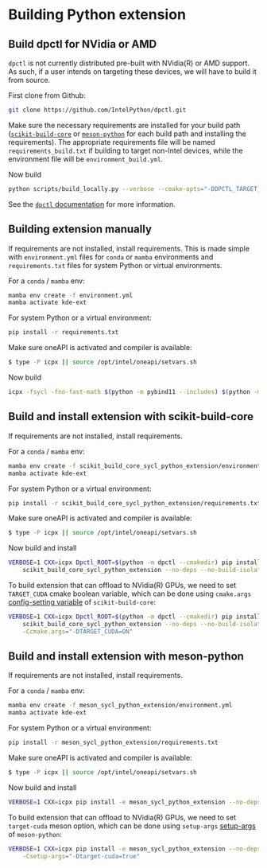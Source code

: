 # Building Python extension

## Build dpctl for NVidia or AMD

`dpctl` is not currently distributed pre-built with NVidia(R) or AMD support. As such, if a user intends on targeting these devices, we will have to build it from source.

First clone from Github:

```bash
git clone https://github.com/IntelPython/dpctl.git
```

Make sure the necessary requirements are installed for your build path ([`scikit-build-core`](#build-and-install-extension-with-scikit-build-core) or [`meson-python`](#build-and-install-extension-with-meson-python) for each build path and installing the requirements). The appropriate requirements file will be named `requirements_build.txt` if building to target non-Intel devices, while the environment file will be `environment_build.yml`.

Now build

```bash
python scripts/build_locally.py --verbose --cmake-opts="-DDPCTL_TARGET_CUDA=ON"
```

See the [`dpctl` documentation](https://intelpython.github.io/dpctl/latest/beginners_guides/installation.html#building-for-custom-sycl-targets) for more information.

## Building extension manually

If requirements are not installed, install requirements. This is made simple with `environment.yml` files for `conda` or `mamba` environments and `requirements.txt` files for system Python or virtual environments.

For a `conda` / `mamba` env:
```bash
mamba env create -f environment.yml
mamba activate kde-ext
```

For system Python or a virtual environment:
```bash
pip install -r requirements.txt
```

Make sure oneAPI is activated and compiler is available:
```bash
$ type -P icpx || source /opt/intel/oneapi/setvars.sh
```

Now build

```bash
icpx -fsycl -fno-fast-math $(python -m pybind11 --includes) $(python -m dpctl --includes --tensor-includes) -I src/ src/py.cpp -fPIC --shared -o kde_sycl_ext/_kde_sycl_ext.so
```

## Build and install extension with scikit-build-core

If requirements are not installed, install requirements.

For a `conda` / `mamba` env:
```bash
mamba env create -f scikit_build_core_sycl_python_extension/environment.yml
mamba activate kde-ext
```

For system Python or a virtual environment:
```bash
pip install -r scikit_build_core_sycl_python_extension/requirements.txt
```

Make sure oneAPI is activated and compiler is available:
```bash
$ type -P icpx || source /opt/intel/oneapi/setvars.sh
```

Now build and install

```bash
VERBOSE=1 CXX=icpx Dpctl_ROOT=$(python -m dpctl --cmakedir) pip install -e \
    scikit_build_core_sycl_python_extension --no-deps --no-build-isolation --verbose
```

To build extension that can offload to NVidia(R) GPUs, we need to set ``TARGET_CUDA`` cmake boolean variable, which can be done 
using `cmake.args` [config-setting variable](https://github.com/scikit-build/scikit-build-core) of `scikit-build-core`:

```bash
VERBOSE=1 CXX=icpx Dpctl_ROOT=$(python -m dpctl --cmakedir) pip install -e \
    scikit_build_core_sycl_python_extension --no-deps --no-build-isolation --verbose \
    -Ccmake.args="-DTARGET_CUDA=ON"
```

## Build and install extension with meson-python

If requirements are not installed, install requirements.

For a `conda` / `mamba` env:
```bash
mamba env create -f meson_sycl_python_extension/environment.yml
mamba activate kde-ext
```

For system Python or a virtual environment:
```bash
pip install -r meson_sycl_python_extension/requirements.txt
```

Make sure oneAPI is activated and compiler is available:
```bash
$ type -P icpx || source /opt/intel/oneapi/setvars.sh
```

Now build and install

```bash
VERBOSE=1 CXX=icpx pip install -e meson_sycl_python_extension --no-deps --no-build-isolation --verbose
```

To build extension that can offload to NVidia(R) GPUs, we need to set ``target-cuda`` meson option, which can be done 
using `setup-args` [setup-args](https://meson-python.readthedocs.io/en/latest/how-to-guides/meson-args.html) of `meson-python`:

```bash
VERBOSE=1 CXX=icpx pip install -e meson_sycl_python_extension --no-deps --no-build-isolation --verbose \
    -Csetup-args="-Dtarget-cuda=true"
```
